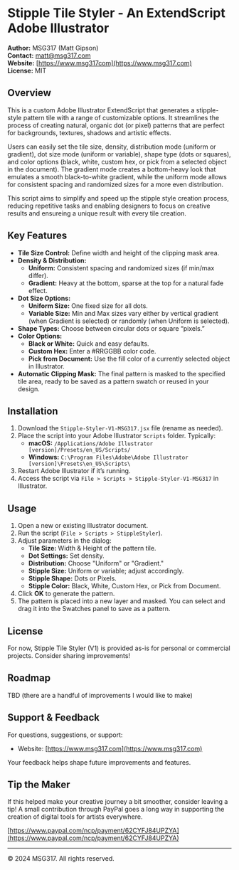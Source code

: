 # Stipple Tile Styler - An ExtendScript Adobe Illustrator 
**Author:** MSG317 (Matt Gipson)  
**Contact:** matt@msg317.com  
**Website:** [https://www.msg317com](https://www.msg317.com)  
**License:** MIT

## Overview

This is a custom Adobe Illustrator ExtendScript that generates a stipple-style pattern tile with a range of customizable options. It streamlines the process of creating natural, organic dot (or pixel) patterns that are perfect for backgrounds, textures, shadows and artistic effects.

Users can easily set the tile size, density, distribution mode (uniform or gradient), dot size mode (uniform or variable), shape type (dots or squares), and color options (black, white, custom hex, or pick from a selected object in the document). The gradient mode creates a bottom-heavy look that emulates a smooth black-to-white gradient, while the uniform mode allows for consistent spacing and randomized sizes for a more even distribution.

This script aims to simplify and speed up the stipple style creation process, reducing repetitive tasks and enabling designers to focus on creative results and ensureing a unique result with every tile creation.

## Key Features

- **Tile Size Control:** Define width and height of the clipping mask area.
- **Density & Distribution:**
  - **Uniform:** Consistent spacing and randomized sizes (if min/max differ).
  - **Gradient:** Heavy at the bottom, sparse at the top for a natural fade effect.
- **Dot Size Options:**
  - **Uniform Size:** One fixed size for all dots.
  - **Variable Size:** Min and Max sizes vary either by vertical gradient (when Gradient is selected) or randomly (when Uniform is selected).
- **Shape Types:** Choose between circular dots or square “pixels.”
- **Color Options:**
  - **Black or White:** Quick and easy defaults.
  - **Custom Hex:** Enter a #RRGGBB color code.
  - **Pick from Document:** Use the fill color of a currently selected object in Illustrator.
- **Automatic Clipping Mask:** The final pattern is masked to the specified tile area, ready to be saved as a pattern swatch or reused in your design.

## Installation

1. Download the `Stipple-Styler-V1-MSG317.jsx` file (rename as needed).
2. Place the script into your Adobe Illustrator `Scripts` folder. Typically:
   - **macOS:** `/Applications/Adobe Illustrator [version]/Presets/en_US/Scripts/`
   - **Windows:** `C:\Program Files\Adobe\Adobe Illustrator [version]\Presets\en_US\Scripts\`
3. Restart Adobe Illustrator if it’s running.
4. Access the script via `File > Scripts > Stipple-Styler-V1-MSG317` in Illustrator.

## Usage

1. Open a new or existing Illustrator document.
2. Run the script (`File > Scripts > StippleStyler`).
3. Adjust parameters in the dialog:
   - **Tile Size:** Width & Height of the pattern tile.
   - **Dot Settings:** Set density.
   - **Distribution:** Choose "Uniform" or "Gradient."
   - **Stipple Size:** Uniform or variable; adjust accordingly.
   - **Stipple Shape:** Dots or Pixels.
   - **Stipple Color:** Black, White, Custom Hex, or Pick from Document.
4. Click **OK** to generate the pattern.
5. The pattern is placed into a new layer and masked. You can select and drag it into the Swatches panel to save as a pattern.

## License

For now, Stipple Tile Styler (V1) is provided as-is for personal or commercial projects. Consider sharing improvements!

## Roadmap

TBD (there are a handful of improvements I would like to make)

## Support & Feedback

For questions, suggestions, or support:
- Website: [https://www.msg317.com](https://www.msg317.com)

Your feedback helps shape future improvements and features.

## Tip the Maker

If this helped make your creative journey a bit smoother, consider leaving a tip! A small contribution through PayPal goes a long way in supporting the creation of digital tools for artists everywhere.

[https://www.paypal.com/ncp/payment/62CYFJ84UPZYA](https://www.paypal.com/ncp/payment/62CYFJ84UPZYA)

---

© 2024 MSG317. All rights reserved.
